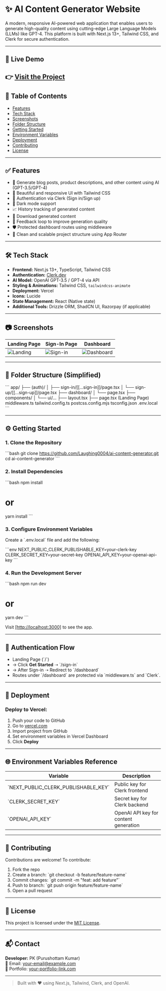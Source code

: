 # ✨ AI Content Generator Website

A modern, responsive AI-powered web application that enables users to generate high-quality content using cutting-edge Large Language Models (LLMs) like GPT-4. This platform is built with Next.js 13+, Tailwind CSS, and Clerk for secure authentication.

---

## 🚀 Live Demo

👉 [Visit the Project](https://github.com/Laughing0004/ai-content-generator) 
---

## 📌 Table of Contents

- [Features](#features)
- [Tech Stack](#tech-stack)
- [Screenshots](#screenshots)
- [Folder Structure](#folder-structure)
- [Getting Started](#getting-started)
- [Environment Variables](#environment-variables)
- [Deployment](#deployment)
- [Contributing](#contributing)
- [License](#license)

---

## ✅ Features

- 🧠 Generate blog posts, product descriptions, and other content using AI (GPT-3.5/GPT-4)
- 🎨 Beautiful and responsive UI with Tailwind CSS
- 🔐 Authentication via Clerk (Sign in/Sign up)
- 🌙 Dark mode support
- 📈 History tracking of generated content
- 📄 Download generated content
- 🔄 Feedback loop to improve generation quality
- 🛡️ Protected dashboard routes using middleware
- 📁 Clean and scalable project structure using App Router

---

## 🛠 Tech Stack

- **Frontend:** Next.js 13+, TypeScript, Tailwind CSS
- **Authentication:** [Clerk.dev](https://clerk.dev)
- **AI Model:** OpenAI GPT-3.5 / GPT-4 via API
- **Styling & Animations:** Tailwind CSS, `tailwindcss-animate`
- **Deployment:** Vercel
- **Icons:** Lucide
- **State Management:** React (Native state)
- **Additional Tools:** Drizzle ORM, ShadCN UI, Razorpay (if applicable)

---

## 📷 Screenshots

| Landing Page | Sign-In Page | Dashboard |
|--------------|--------------|-----------|
| ![Landing](./public/screenshots/landing.png) | ![Sign-in](./public/screenshots/signin.png) | ![Dashboard](./public/screenshots/dashboard.png) |

---

## 📁 Folder Structure (Simplified)

\`\`\`
app/
├── (auth)/
│   ├── sign-in/[[...sign-in]]/page.tsx
│   └── sign-up/[[...sign-up]]/page.tsx
├── dashboard/
│   └── page.tsx
├── components/
│   └── ui/...
├── layout.tsx
├── page.tsx (Landing Page)
middleware.ts
tailwind.config.ts
postcss.config.mjs
tsconfig.json
.env.local
\`\`\`

---

## ⚙️ Getting Started

### 1. Clone the Repository

\`\`\`bash
git clone https://github.com/Laughing0004/ai-content-generator.git
cd ai-content-generator
\`\`\`

### 2. Install Dependencies

\`\`\`bash
npm install
# or
yarn install
\`\`\`

### 3. Configure Environment Variables

Create a \`.env.local\` file and add the following:

\`\`\`env
NEXT_PUBLIC_CLERK_PUBLISHABLE_KEY=your-clerk-key
CLERK_SECRET_KEY=your-secret-key
OPENAI_API_KEY=your-openai-api-key
\`\`\`

### 4. Run the Development Server

\`\`\`bash
npm run dev
# or
yarn dev
\`\`\`

Visit [[http://localhost:3000]]([http://localhost:3000]) to see the app.

---

## 🔐 Authentication Flow

- Landing Page (\`/\`)
- → Click **Get Started** ➝ \`/sign-in\`
- → After Sign-in ➝ Redirect to \`/dashboard\`
- Routes under \`/dashboard\` are protected via \`middleware.ts\` and \`Clerk\`.

---

## 🚀 Deployment

### Deploy to Vercel:

1. Push your code to GitHub
2. Go to [vercel.com](https://vercel.com)
3. Import project from GitHub
4. Set environment variables in Vercel Dashboard
5. Click **Deploy**

---

## 🌐 Environment Variables Reference

| Variable                     | Description                         |
|-----------------------------|-------------------------------------|
| \`NEXT_PUBLIC_CLERK_PUBLISHABLE_KEY\` | Public key for Clerk frontend |
| \`CLERK_SECRET_KEY\`          | Secret key for Clerk backend        |
| \`OPENAI_API_KEY\`            | OpenAI API key for content generation |

---

## 🤝 Contributing

Contributions are welcome! To contribute:

1. Fork the repo
2. Create a branch: \`git checkout -b feature/feature-name\`
3. Commit changes: \`git commit -m "feat: add feature"\`
4. Push to branch: \`git push origin feature/feature-name\`
5. Open a pull request

---

## 📝 License

This project is licensed under the [MIT License](LICENSE).

---

## 📬 Contact

**Developer:** PK (Purushottam Kumar)  
📧 Email: your-email@example.com  
🔗 Portfolio: [your-portfolio-link.com](https://your-portfolio-link.com)

---

> Built with ❤️ using Next.js, Tailwind, Clerk, and OpenAI.
